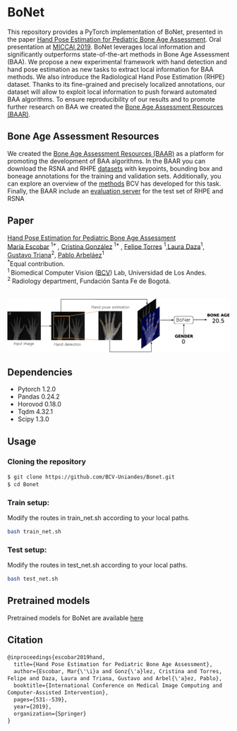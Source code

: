 # **BoNet**

This repository provides a PyTorch implementation of BoNet, presented in the paper [Hand Pose Estimation for Pediatric Bone Age Assessment](https://link.springer.com/chapter/10.1007%2F978-3-030-32226-7_59). Oral presentation at [MICCAI,2019](https://www.miccai2019.org/). BoNet leverages local information and significantly outperforms state-of-the-art methods in Bone Age Assessment (BAA). We propose a new experimental framework with hand detection and hand pose estimation as new tasks to extract local information for BAA methods. We also introduce the Radiological Hand Pose Estimation (RHPE) dataset. Thanks to its fine-grained and precisely localized annotations, our dataset will allow to exploit local information to push forward automated BAA algorithms. To ensure reproducibility of our results and to promote further research on
BAA we created the [Bone Age Assessment Resources (BAAR)](http://malik.uniandes.edu.co/baar). 
<br/>

## Bone Age Assessment Resources
We created the [Bone Age Assessment Resources (BAAR)](http://malik.uniandes.edu.co/baar) as a platform for promoting the development of BAA algorithms. In the BAAR you can download the RSNA and RHPE [datasets](http://malik.uniandes.edu.co/baar/dataset) with keypoints, bounding box and boneage annotations for the training and validation sets. Additionally, you can explore an overview of the [methods](http://malik.uniandes.edu.co/baar/methods) BCV has developed for this task. Finally, the BAAR include an [evaluation server](http://malik.uniandes.edu.co/baar/evaluation) for the test set of RHPE and RSNA
## Paper
[Hand Pose Estimation for Pediatric Bone Age Assessment](https://link.springer.com/chapter/10.1007%2F978-3-030-32226-7_59) <br/>
[María Escobar](https://mc-escobar11.github.io/)<sup> 1* </sup>, [Cristina González](https://cigonzalez.github.io/)<sup> 1* </sup>, [Felipe Torres](https://ftorres11.github.io/) <sup>1</sup>,[Laura Daza](https://sites.google.com/view/ldaza/en)<sup>1</sup>, [Gustavo Triana](http://radiologiafsfb.org/site/index.php?option=com_content&view=category&id=176&Itemid=332)<sup>2</sup>, [Pablo Arbeláez](https://scholar.google.com.co/citations?user=k0nZO90AAAAJ&hl=en)<sup>1</sup> <br/>
<sup>*</sup>Equal contribution.<br/>
<sup>1 </sup>Biomedical Computer Vision ([BCV](https://biomedicalcomputervision.uniandes.edu.co/)) Lab, Universidad de Los Andes. <br/>
<sup>2 </sup>Radiology department, Fundación Santa Fe de Bogotá. <br/>
<br/>

<p align="center"><img src="Figures/overview.png" /></p>


## Dependencies
* Pytorch 1.2.0
* Pandas 0.24.2
* Horovod 0.18.0
* Tqdm 4.32.1
* Scipy 1.3.0

## Usage
### Cloning the repository
```bash
$ git clone https://github.com/BCV-Uniandes/Bonet.git
$ cd Bonet
```
### Train setup:
Modify the routes in train_net.sh according to your local paths. 
```bash
bash train_net.sh
```
### Test setup:
Modify the routes in test_net.sh according to your local paths. 
```bash
bash test_net.sh
```
## Pretrained models
Pretrained models for BoNet are available [here](http://malik.uniandes.edu.co/static/baar/documents/models/)
## Citation
```
@inproceedings{escobar2019hand,
  title={Hand Pose Estimation for Pediatric Bone Age Assessment},
  author={Escobar, Mar{\'\i}a and Gonz{\'a}lez, Cristina and Torres, Felipe and Daza, Laura and Triana, Gustavo and Arbel{\'a}ez, Pablo},
  booktitle={International Conference on Medical Image Computing and Computer-Assisted Intervention},
  pages={531--539},
  year={2019},
  organization={Springer}
}

```

